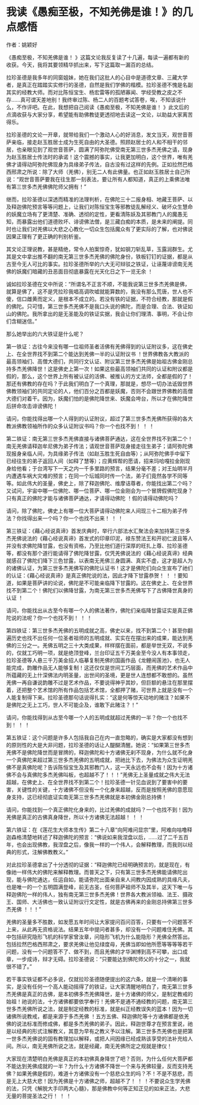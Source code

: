 # 我读《愚痴至极，不知羌佛是谁！》的几点感悟

作者：姚颖好 

《愚痴至极，不知羌佛是谁！ 》这篇文论我反复读了十几遍，每读一遍都有新的收获。今天，我将其要领精华抓出来，写下这篇取一漏百的总结。

拉珍圣德是我多年的同窗姐妹，她在我们这批人的心目中是道德文章、三藏大学者，是真正在踏踏实实修行的圣德，自然是我们学佛的楷模。拉珍圣德不愧是名副其实的经教大师。而对比陈恒宝生、杨宏雷等的孤陋寡闻、学经受教之皮之不存……真可谓天差地别！我终审过陈、杨二人的百题考试答卷，唉，不知该说什么，不作评吧。在此，我想把自己阅读《愚痴至极，不知羌佛是谁！ 》此文后的点滴收获与大家分享，希望能有助佛教徒更透彻地去读这一文论，以助益大家离苦得乐。

拉珍圣德的文论一开章，就带给我们一个激动人心的好消息，发文当天，观世音菩萨亲临，接走赵玉胜居士成为生死自由的大圣德。照顾赵居士的人和不相干的邻居，也亲眼见到了观世音菩萨，圆满了阿弥陀佛受南无第三世多杰羌佛之请，现身为赵玉胜居士传法时的承诺！这个震撼的事实，让我更加明白，这个世界，唯有羌佛才请得动阿弥陀佛现身为具缘弟子传法，自古没有过这样的先例。正如拉然巴格西邢肃之所说：除了大师（羌佛），别无二人有此佛量。也正如赵玉胜居士自己所说：“观世音菩萨要我在往生那一刻表法，要让所有人都知道，真正的上乘佛法唯有第三世多杰羌佛佛陀师父拥有！”

继而，拉珍圣德以深透而精准的法理判析，在佛陀三十二报身相、地藏王菩萨、以及释迦佛陀预言等等问题上，让我们对陈恒宝生等邪教徒乱解经义、破坏众生慧命的妖魔立场有了更清楚、准确、透彻的定性，更看清陈妖及其邪教门人的魔愚无知，而暴露出他们道德败坏、诽谤佛法僧，是三藏白痴的本质，是未来的阐提。同时也让我们对羌佛以大悲之心教化一切众生包括魔众有了更实际的了解，也对佛说因果正理有了更正确的判别析鉴。 

其文论正理说教，甚是精绝，常令人拍案惊奇，犹如钢刀斩乱草，玉露润群生。尤其是文中拿出推不翻的南无第三世多杰羌佛的佛陀身份，铁板钉钉的证据，都是从古至今无人可比的事实。拉珍圣德所举的六大无可辩驳之铁证，让诬蔑诽谤南无羌佛的妖魔们暗藏的丑恶面目彻底暴露在光天化日之下一览无余 ！ 

诚如拉珍圣德在文中所说：“所谓名不正言不顺，不能我说第三世多杰羌佛是佛，就算是佛了，这不是凭拉珍我唱高调吹嘘就能算数的，我没有那么荒唐，世人也不傻，信口雌黄而定义，是根本不成立的。若没有铁的证据，不符合经教，那就是假的佛陀。只可惜，第三世多杰羌佛不是我口头说的佛陀，而是合理、合法、铁证如山的佛陀。我所拿出的是无圣能及的铁证实据，我会让你们理清、事明，不会让你们含糊迷信。” 

那么她举出的六大铁证是什么呢？ 

第一铁证：古往今来没有哪一位祖师圣者活佛有羌佛得到的认证附议多，这在佛史上、在全世界找不到第二个能达到羌佛一半的认证附议书 ！世界佛教各大教派的最高领袖们、高僧大德们，共同行文认证、附议第三世多杰羌佛是始祖古佛金刚总持多杰羌佛降世！这是佛史上第一次！如果这些最高领袖们共同的认证和附议都是假的，那么，这个世界上所有被认证的活佛、被推认的方丈法师，全都是假的了！那还有佛教的存在吗？于此我们明白了一个真理，那就是，想尽一切办法诋毁世界佛教领袖们的共同定论的人，他们百分之百都是妖魔，否则不会跟世界佛教的高僧大德们对着干。因为，妖魔们怕的是佛陀降世来、妖魔会垮台，所以才在佛陀降世后拼命攻击诽谤佛陀！

请问，你能找得出哪一个人得到的认证附议，超过了第三世多杰羌佛所获得的各大教派佛教领袖所作的众多认证附议书吗？你一个也找不到！ ！ ！

第二铁证：南无第三世多杰羌佛直接与诸佛菩萨通达，这在全世界找不到第二个！南无羌佛请释迦牟尼佛为弟子传法；请观世音菩萨现身接走往生弟子；请阿弥陀佛现报身亲临人间，为具缘弟子传法（如赵玉胜生死自由等）；从阿弥陀佛手中留下已经往生的弟子返回人间（如释了慧等）；应黄辉帮的愿请，招来玛哈嘎拉金刚现身给他看；于台湾写下一天之内一千多里路的预言，结果分毫不差；对王灿明半月内遭遇车祸大灾难的预言；在同一个坛城同时传一个法，弟子们竟然各学不同等等。如此伟大的圣量，佛史上，除了释迦佛陀、维摩诘尊者，你能找出第二个吗？又试问，宇宙中哪一位佛陀、哪一位菩萨、哪一位金刚会为一个冒牌假佛陀现身？只有真正的佛陀才能与诸佛菩萨通达，才请得动佛陀 ！假的请得动佛陀吗？

请问，除了佛陀，佛史上有哪一位大菩萨请得动佛陀来人间现三十二相为弟子传法？你找得出来一个吗？你一个也找不出来！ ！ ！ 

第三铁证：《藉心经说真谛》首发庆典时，举行六部法水汇聚法会来加持第三世多杰羌佛说法的《藉心经说真谛》首发式的印章印泥，禄东赞法王和开初仁波且等人并没有求佛陀降甘露，也没有资格，乃至比他们道行深厚的旺扎上尊、拉珍圣德等，都没有那个道行能请得了佛陀降甘露，仅凭羌佛说法的《藉心经说真谛》经典就感召了佛陀们降下三色甘露，以表南无羌佛三身圆满、真实不虚，这才是超人为的诸佛认证，为第三世多杰羌佛写的佛陀认证书！这才是佛陀们向众生宣布了祂们的认证：《藉心经说真谛》是真正佛陀说的法，因此才降下甘露恭贺！ ！ ！要知道，如果是菩萨讲的论说，佛陀是不可能亲临降下甘露的。这在佛史上、在全世界找不到第二个！佛陀们以佛降甘露，为南无第三世多杰羌佛写下了古佛降世真身的认证 ！ 

请问，你能找出从古至今有哪一个人的佛法著作，佛陀们亲临降甘露证实是真正佛陀说的法呢？你一个也找不到！ ！ ！ 

第四铁证：第三世多杰羌佛的五明成就之高，佛史以来，找不到第二个！甚至你翻遍历史也找不出任何一位圣者祖师的五明成就、实实在在摆出来的成果，能达到羌佛的三分之一。羌佛五明之三十大类成果，样样摆在面前，都是举世无双，不说多的，仅就工巧明一项，就是绝顶登峰，兰台印证五千万美金至今没人有本事领走，拉珍圣德等人悬三千万美金招人临摹复制羌佛的国画作品《龙鲤闹莲池》，也无人能完成，韵雕作品无人能够复制！这还仅仅是世间工巧层面，而羌佛的艺术作品中所蕴藏的无上什深佛法内明圣量，出世间的圣境，更是世人连想都不敢想的。虽然羌佛一再自谦说韵雕不过是艺术作品，不要说得神乎其妙，但巨额的悬注在那里摆着，还把整个艺术馆的所有作品包括艺术馆，全都押了赌，可世界上就是没有一个人能复制得下来。拉珍圣德那句话说得扎实：“这是何等惊天动地的赌注？如果不是佛陀之无上工巧，世人不可能企及，谁敢下此赌注？！” 

请问，你能找得到从古至今哪一个人的五明成就超过羌佛的一半？你一个也找不到！ ！ ！

第五铁证：这个问题是许多人包括我自己在内一直忽略的，确实是大家都没有想到的原则性的大是大非问题，拉珍圣德的话让人醍醐清醒。她说：“如果第三世多杰羌佛不是佛陀降世而是冒牌的，释迦佛陀和十方诸佛无刹不现身，为什么就不化身一个真佛陀来超过第三世多杰羌佛的五明成就，把祂比下去，为佛法为众生证明羌佛不是真佛陀呢？告诉陈恒宝生及其邪教门人，这一天永远也不会有！因为十方诸佛不会与真佛陀多杰羌佛叫板，也超越不了！！！”羌佛无上圣量成就之伟大无法超越，在佛史上、在全世界找不到第二个！拉珍圣德一针见血说到了要害中的要害，关键性的关键，十方诸佛不但没有一个化身来超越，反而是按照羌佛的意愿现身支持，这已经彻底证实南无第三世多杰羌佛就是本初佛金刚总持佛！

请问，你能找到一个真正佛陀化身来的，比过羌佛的成就吗？一个也找不到！因为羌佛是真正的古佛真身降世，所以十方诸佛无法超越！ ！ ！

第六铁证：在《莲花生大师本生传》第二十八章“向阿难问显宗”里，阿难向咕噜释迦森格清楚地转述了释迦佛陀的预言：“佛说如来我涅盘以后，……过了二千五百年，也会出现佛教，我涅盘之后，像我一样的一个伟人，会解释教理，而我则以经典的形式，注解佛教教义。”

对此拉珍圣德拿出了十分透彻的证据：“释迦佛陀已经明确预言的，就是现在，有像祂一样伟大的佛陀来解释教理。而普天之下，只有第三世多杰羌佛能请佛陀出现，能与佛陀通达，任运自如，能请弥陀出面亲自来人间教内因成熟的具缘凡夫，也是唯一的一个五明圆满登峰，前无古圣，任何菩萨祖师不及其半，这天下唯一与释迦佛陀一样的伟人，独有南无第三世多杰羌佛！世界各大教派领袖、法王、摄政王、国师、大活佛也一致认证附议行文定性，就是古佛再来的金刚总持佛第三世多杰羌佛 ！！！” 

羌佛的圣量多不胜数，如发愿五年时间让大家提问百问百答，只要有一个问题答不上来，从此再无资格说法。结果五年中提问者甚多，却没有一个问题难住羌佛。其中包括研究隐形飞机的科学家曾汝章，问隐形飞机为什么能隐形？羌佛全然答出。包括拉然巴格西邢肃之，要求羌佛让他见绿度母，羌佛当即如他所愿等等等等若干问题，没有一个问题答不了、做不到，而且羌佛的才华渊博到高不可攀，出口成章，一步成诗，辩才无碍。拉珍圣德说：“只要能达到佛陀师父的十分之一，我就很不错了。”

若干事实铁证都不必多说，仅就拉珍圣德随便提出的这六条，就是一个清晰的事实，是没有任何一个高人能动摇得了的铁证，让大家清醒地明白了，南无第三世多杰羌佛是真正的古佛，是本初佛多杰羌佛降世，是十方诸佛的师父，是制定教戒的始祖！祂说的法，十方诸佛都要依学奉行！羌佛不是通不通经教的问题，南无第三世多杰羌佛所说之法，就是制定经教的标准，就是纠正经教误失的蓝本！因为一切诸佛所说教戒，都是来源于多杰羌佛 ！五方五佛、释迦佛陀等十方诸佛都是依羌佛的说法标准而修成佛，都是多杰羌佛的弟子。因此，释迦世尊才在预言里说，祂是以经典的形式注解教义，其意为早有之教义予以注解。第三世多杰羌佛也是把第一世多杰羌佛说的固有教理加以解释，或把人间因缘已经成熟该享受的法补充给人间。所以，南无羌佛所说之法，就是经藏，南无羌佛所定之规就是律仪！ 

大家现在清楚明白羌佛是真正的本初佛真身降世了吧？否则，为什么任何大菩萨都不能达到羌佛成就的一半？为什么十方诸佛不降世一个来与羌佛较量，反而支持羌佛？如果羌佛是假的，难道十方诸佛没有一个慈悲众生的吗？不！不是不慈悲，而是无上大慈大悲！因为羌佛是十方诸佛之师，超越不了！ ！ ！不要说众生学羌佛的法，只凭《解脱大手印两大心髓》，那是佛教中何等正知正见的如来正法，大悲无量的菩提圣法之行！ ！ ！
